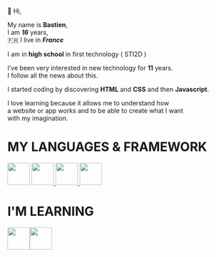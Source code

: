 👋 Hi,

My name is **Bastien**, <br>
I am ***16*** years, <br>
🇫🇷 I live in ***France*** 

I am in **high school** in first technology ( STI2D )

I’ve been very interested in new technology for **11** years. <br>
I follow all the news about this. <br>

I started coding by discovering **HTML** and **CSS** and then **Javascript**.

I love learning because it allows me to understand how <br> 
a website or app works and
to be able to create what I want <br> 
with my imagination.

# MY LANGUAGES & FRAMEWORK

<div style="display: flex>
  <a href="https://developer.mozilla.org/en-US/docs/Web/HTML">
      <img src="https://upload.wikimedia.org/wikipedia/commons/6/61/HTML5_logo_and_wordmark.svg" style="width: 50px; height: 50px">
  </a>
  <a href="https://developer.mozilla.org/en-US/docs/Web/CSS">                                                                                                                      
    <img src="https://upload.wikimedia.org/wikipedia/commons/d/d5/CSS3_logo_and_wordmark.svg" style="width: 50px; height: 50px">
  </a>     
  <a href="https://developer.mozilla.org/en-US/docs/Web/JavaScript">
    <img src="https://upload.wikimedia.org/wikipedia/commons/9/99/Unofficial_JavaScript_logo_2.svg" style="width: 50px; height: 50px">
  </a>
  <a href="https://tailwindcss.com">
    <img src="https://upload.wikimedia.org/wikipedia/commons/d/d5/Tailwind_CSS_Logo.svg" style="width: 50px; height: 50px">
  </a>
</div>

# I'M LEARNING 

<div style="display: flex">
  <a href="https://reactjs.org">
    <img src="https://upload.wikimedia.org/wikipedia/commons/a/a7/React-icon.svg" style="width: 50px; height: 50px">
  </a>
  <a href="https://www.php.net">
  <img src="https://upload.wikimedia.org/wikipedia/commons/2/27/PHP-logo.svg" style="width: 50px; height: 50px">
  </a>
</div>

